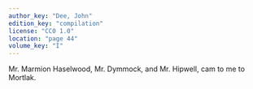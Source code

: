 ```yaml
---
author_key: "Dee, John"
edition_key: "compilation"
license: "CC0 1.0"
location: "page 44"
volume_key: "I"
---
```

Mr. Marmion Haselwood, Mr. Dymmock, and Mr. Hipwell, cam to me to Mortlak.
